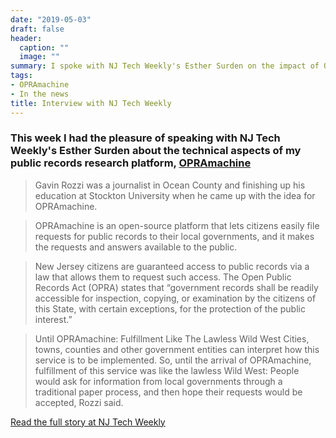 ```yaml
---
date: "2019-05-03"
draft: false
header:
  caption: ""
  image: ""
summary: I spoke with NJ Tech Weekly's Esther Surden on the impact of OPRAmachine
tags:
- OPRAmachine
- In the news
title: Interview with NJ Tech Weekly
---
```

### This week I had the pleasure of speaking with NJ Tech Weekly's Esther Surden about the technical aspects of my public records research platform, [OPRAmachine](https://opramachine.com)

>Gavin Rozzi was a journalist in Ocean County and finishing up his education at Stockton University when he came up with the idea for OPRAmachine.

>OPRAmachine is an open-source platform that lets citizens easily file requests for public records to their local governments, and it makes the requests and answers available to the public.

>New Jersey citizens are guaranteed access to public records via a law that allows them to request such access. The Open Public Records Act (OPRA) states that “government records shall be readily accessible for inspection, copying, or examination by the citizens of this State, with certain exceptions, for the protection of the public interest.”

>Until OPRAmachine: Fulfillment Like The Lawless Wild West
Cities, towns, counties and other government entities can interpret how this service is to be implemented.  So, until the arrival of OPRAmachine, fulfillment of this service was like the lawless Wild West: People would ask for information from local governments through a traditional paper process, and then hope their requests would be accepted, Rozzi said.

[Read the full story at NJ Tech Weekly](https://njtechweekly.com/journalist-builds-opramachine-a-faster-easier-platform-for-filing-opra-requests/)
